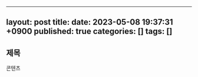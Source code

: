 ---
 layout: post
 title: 
 date: 2023-05-08 19:37:31 +0900
 published: true
 categories: []
 tags: []
 ---

 ## 제목

 콘텐츠
 
